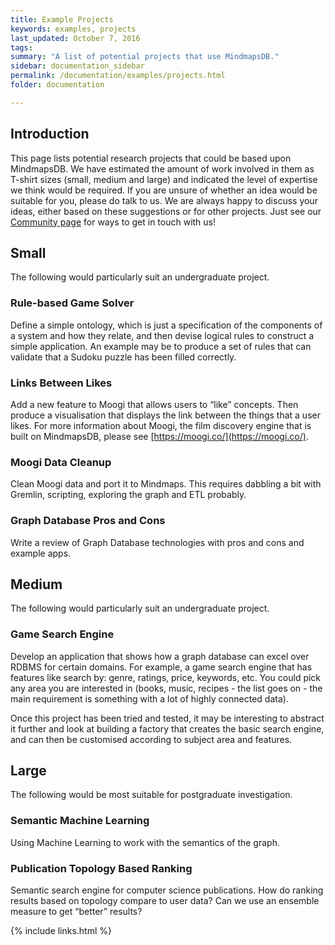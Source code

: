 ```yaml
---
title: Example Projects
keywords: examples, projects
last_updated: October 7, 2016
tags: 
summary: "A list of potential projects that use MindmapsDB."
sidebar: documentation_sidebar
permalink: /documentation/examples/projects.html
folder: documentation

---
```


## Introduction

This page lists potential research projects that could be based upon MindmapsDB. We have estimated the amount of work involved in them as T-shirt sizes (small, medium and large) and indicated the level of expertise we think would be required. If you are unsure of whether an idea would be suitable for you, please do talk to us. We are always happy to discuss your ideas, either based on these suggestions or for other projects. Just see our [Community page](https://mindmaps.io/community.html) for ways to get in touch with us!

## Small

The following would particularly suit an undergraduate project.

### Rule-based Game Solver   
Define a simple ontology, which is just a specification of the components of a system and how they relate, and then devise logical rules to construct a simple application. An example may be to produce a set of rules that can validate that a Sudoku puzzle has been filled correctly.

### Links Between Likes
Add a new feature to Moogi that allows users to “like” concepts. Then produce a visualisation that displays the link between the things that a user likes. For more information about Moogi, the film discovery engine that is built on MindmapsDB, please see [https://moogi.co/](https://moogi.co/).

### Moogi Data Cleanup
Clean Moogi data and port it to Mindmaps. This requires dabbling a bit with Gremlin, scripting, exploring the graph and ETL probably.

### Graph Database Pros and Cons
Write a review of Graph Database technologies with pros and cons and example apps.

## Medium

The following would particularly suit an undergraduate project.

### Game Search Engine   
Develop an application that shows how a graph database can excel over RDBMS for certain domains. For example, a game search engine that has features like search by: genre, ratings, price, keywords, etc. You could pick any area you are interested in (books, music, recipes - the list goes on - the main requirement is something with a lot of highly connected data).   

Once this project has been tried and tested, it may be interesting to abstract it further and look at building a factory that creates the basic search engine, and can then be customised according to subject area and features.      

## Large

The following would be most suitable for postgraduate investigation.

### Semantic Machine Learning
Using Machine Learning to work with the semantics of the graph. 

### Publication Topology Based Ranking   
Semantic search engine for computer science publications. How do ranking results based on topology compare to user data? Can we use an ensemble measure to get “better” results?

{% include links.html %}



	